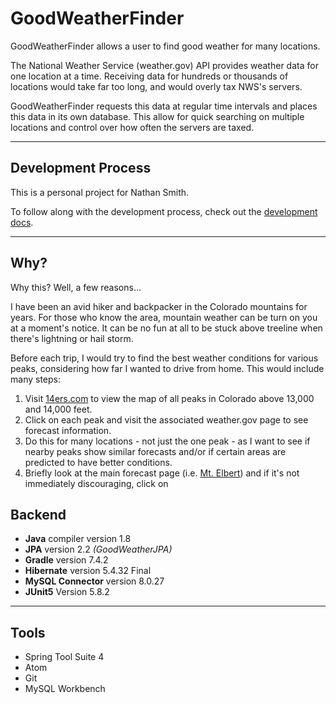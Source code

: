 # GoodWeatherFinder

GoodWeatherFinder allows a user to find good weather for many locations.

The National Weather Service (weather.gov) API provides weather data for one location at a time. Receiving data for hundreds or thousands of locations would take far too long, and would overly tax NWS's servers.

GoodWeatherFinder requests this data at regular time intervals and places this data in its own database. This allow for quick searching on multiple locations and control over how often the servers are taxed.

<hr>

## Development Process

This is a personal project for Nathan Smith.

To follow along with the development process, check out the [development docs](docs/development).

<hr>

## Why?

Why this? Well, a few reasons...

I have been an avid hiker and backpacker in the Colorado mountains for years.  For those who know the area, mountain weather can be turn on you at a moment's notice. It can be no fun at all to be stuck above treeline when there's lightning or hail storm.

Before each trip, I would try to find the best weather conditions for various peaks, considering how far I wanted to drive from home.  This would include many steps:
1. Visit [14ers.com](http://www.14ers.com) to view the map of all peaks in Colorado above 13,000 and 14,000 feet.
2. Click on each peak and visit the associated weather.gov page to see forecast information.
3. Do this for many locations - not just the one peak - as I want to see if nearby peaks show similar forecasts and/or if certain areas are predicted to have better conditions.
4. Briefly look at the main forecast page (i.e. [Mt. Elbert](https://forecast.weather.gov/MapClick.php?lat=39.117770000000064&lon=-106.44529999999997#)) and if it's not immediately discouraging, click on 

## Backend
- **Java** compiler version 1.8
- **JPA** version 2.2 *(GoodWeatherJPA)*
- **Gradle** version 7.4.2
- **Hibernate** version 5.4.32 Final
- **MySQL Connector** version 8.0.27
- **JUnit5** Version 5.8.2

<hr>

## Tools
- Spring Tool Suite 4
- Atom
- Git
- MySQL Workbench
